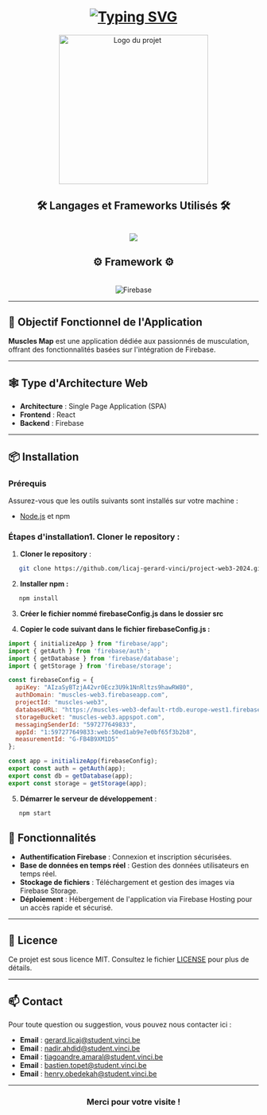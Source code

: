 <h1 align="center">
  <a href="https://git.io/typing-svg">
    <img src="https://readme-typing-svg.demolab.com?font=Fira+Code&weight=500&size=35&duration=4000&pause=1000&color=237BA1&center=true&vCenter=true&width=500&height=70&lines=Bonjour+!%F0%9F%91%8B;Muscle+Map" alt="Typing SVG" />
  </a>
</h1>

<p align="center">
  <img alt="Logo du projet" src="https://i.postimg.cc/Hs7pT2wP/logoM.png" width="300" />
</p>

<h2 align="center">🛠️ Langages et Frameworks Utilisés 🛠️</h2>
<br/>
<div align="center">
  <a href="https://skillicons.dev">
    <img src="https://skillicons.dev/icons?i=js,html,css,react" /><br>
  </a>
</div>

<h2 align="center">⚙️ Framework ⚙️</h2>
<br>
<div align="center">
  <img src="https://skillicons.dev/icons?i=firebase" alt="Firebase" />
</div>

---

## 🎯 Objectif Fonctionnel de l'Application

**Muscles Map** est une application dédiée aux passionnés de musculation, offrant des fonctionnalités basées sur l'intégration de Firebase.

---

## 🕸️ Type d'Architecture Web

- **Architecture** : Single Page Application (SPA)
- **Frontend** : React
- **Backend** : Firebase

---

## 📦 Installation

### Prérequis

Assurez-vous que les outils suivants sont installés sur votre machine :
- [Node.js](https://nodejs.org/) et npm

### Étapes d'installation1. Cloner le repository : 
  1. **Cloner le repository** :
```bash
   git clone https://github.com/licaj-gerard-vinci/project-web3-2024.git
```

2. **Installer npm :**
```bash
   npm install
```

3. **Créer le fichier nommé firebaseConfig.js dans le dossier src**


4. **Copier le code suivant dans le fichier firebaseConfig.js :**
```javascript
import { initializeApp } from "firebase/app";
import { getAuth } from 'firebase/auth';
import { getDatabase } from 'firebase/database';
import { getStorage } from 'firebase/storage'; 

const firebaseConfig = {
  apiKey: "AIzaSyBTzjA42vr0Ecz3U9k1NnRltzs9hawRW80",
  authDomain: "muscles-web3.firebaseapp.com",
  projectId: "muscles-web3",
  databaseURL: "https://muscles-web3-default-rtdb.europe-west1.firebasedatabase.app",
  storageBucket: "muscles-web3.appspot.com",
  messagingSenderId: "597277649833",
  appId: "1:597277649833:web:50ed1ab9e7e0bf65f3b2b8",
  measurementId: "G-FB4B9XM1D5"
};

const app = initializeApp(firebaseConfig);
export const auth = getAuth(app);
export const db = getDatabase(app);
export const storage = getStorage(app);
```
5. **Démarrer le serveur de développement** :
```bash
   npm start
```

## 🎨 Fonctionnalités

- **Authentification Firebase** : Connexion et inscription sécurisées.
- **Base de données en temps réel** : Gestion des données utilisateurs en temps réel.
- **Stockage de fichiers** : Téléchargement et gestion des images via Firebase Storage.
- **Déploiement** : Hébergement de l'application via Firebase Hosting pour un accès rapide et sécurisé.

---

## 📄 Licence

Ce projet est sous licence MIT. Consultez le fichier [LICENSE](https://muscles-web3.web.app/terms-of-use) pour plus de détails.

---

## 📫 Contact

Pour toute question ou suggestion, vous pouvez nous contacter ici :
- **Email** : gerard.licaj@student.vinci.be
- **Email** : nadir.ahdid@student.vinci.be
- **Email** : tiagoandre.amaral@student.vinci.be
- **Email** : bastien.topet@student.vinci.be
- **Email** : henry.obedekah@student.vinci.be

---

<h3 align="center">Merci pour votre visite !</h3>
